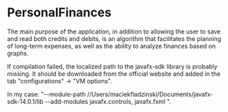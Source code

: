 # PersonalFinances
The main purpose of the application, in addition to allowing the user to save and read both credits and debits, is an algorithm that facilitates the planning of long-term expenses, as well as the ability to analyze finances based on graphs.

If compilation failed, the localized path to the javafx-sdk library is probably missing. It should be downloaded from the official website and added in the tab "configurations" -> "VM options".

In my case:
"--module-path
//Users/maciekfladzinski/Documents/javafx-sdk-14.0.1/lib
--add-modules
javafx.controls, javafx.fxml ".
